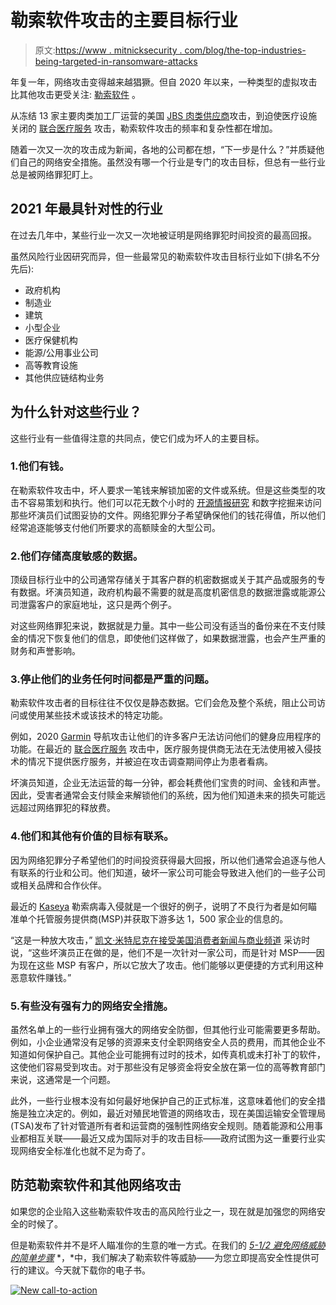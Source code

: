 # 勒索软件攻击的主要目标行业

> 原文:[https://www . mitnicksecurity . com/blog/the-top-industries-being-targeted-in-ransomware-attacks](https://www.mitnicksecurity.com/blog/the-top-industries-being-targeted-in-ransomware-attacks)

年复一年，网络攻击变得越来越猖獗。但自 2020 年以来，一种类型的虚拟攻击比其他攻击更受关注: [勒索软件](/blog/what-is-a-ransomware-attack) 。

从冻结 13 家主要肉类加工厂运营的美国 [JBS 肉类供应商](/blog/an-overview-of-the-2021-jbs-meat-supplier-ransomware-attack)攻击，到迫使医疗设施关闭的 [联合医疗服务](/blog/an-overview-of-the-2020-uhs-ransomware-attack) 攻击，勒索软件攻击的频率和复杂性都在增加。

随着一次又一次的攻击成为新闻，各地的公司都在想，“下一步是什么？”并质疑他们自己的网络安全措施。虽然没有哪一个行业是专门的攻击目标，但总有一些行业总是被网络罪犯盯上。

## 2021 年最具针对性的行业

在过去几年中，某些行业一次又一次地被证明是网络罪犯时间投资的最高回报。

虽然风险行业因研究而异，但一些最常见的勒索软件攻击目标行业如下(排名不分先后):

*   政府机构
*   制造业
*   建筑
*   小型企业
*   医疗保健机构
*   能源/公用事业公司
*   高等教育设施
*   其他供应链结构业务

## 为什么针对这些行业？

这些行业有一些值得注意的共同点，使它们成为坏人的主要目标。

### 1.他们有钱。

在勒索软件攻击中，坏人要求一笔钱来解锁加密的文件或系统。但是这些类型的攻击不容易策划和执行。他们可以花无数个小时的 [开源情报研究](/blog/social-engineering-terms-explained-with-examples) 和数字挖掘来访问那些坏演员们试图妥协的文件。网络犯罪分子希望确保他们的钱花得值，所以他们经常追逐能够支付他们所要求的高额赎金的大型公司。

### 2.他们存储高度敏感的数据。

顶级目标行业中的公司通常存储关于其客户群的机密数据或关于其产品或服务的专有数据。坏演员知道，政府机构最不需要的就是高度机密信息的数据泄露或能源公司泄露客户的家庭地址，这只是两个例子。

对这些网络罪犯来说，数据就是力量。其中一些公司没有适当的备份来在不支付赎金的情况下恢复他们的信息，即使他们这样做了，如果数据泄露，也会产生严重的财务和声誉影响。

### 3.停止他们的业务任何时间都是严重的问题。

勒索软件攻击者的目标往往不仅仅是静态数据。它们会危及整个系统，阻止公司访问或使用某些技术或该技术的特定功能。

例如，2020 [Garmin](/blog/2020-garmin-ransomware-attack) 导航攻击让他们的许多客户无法访问他们的健身应用程序的功能。在最近的 [联合医疗服务](/blog/an-overview-of-the-2020-uhs-ransomware-attack) 攻击中，医疗服务提供商无法在无法使用被入侵技术的情况下提供医疗服务，并被迫在攻击调查期间停止为患者看病。

坏演员知道，企业无法运营的每一分钟，都会耗费他们宝贵的时间、金钱和声誉。因此，受害者通常会支付赎金来解锁他们的系统，因为他们知道未来的损失可能远远超过网络罪犯的释放费。

### 4.他们和其他有价值的目标有联系。

因为网络犯罪分子希望他们的时间投资获得最大回报，所以他们通常会追逐与他人有联系的行业和公司。他们知道，破坏一家公司可能会导致进入他们的一些子公司或相关品牌和合作伙伴。

最近的 [Kaseya](/blog/an-overview-of-kaseya-the-biggest-ransomware-attack-on-record) 勒索病毒入侵就是一个很好的例子，说明了不良行为者是如何瞄准单个托管服务提供商(MSP)并获取下游多达 1，500 家企业的信息的。

“这是一种放大攻击，” [凯文·米特尼克在接受美国消费者新闻与商业频道](https://news.yahoo.com/1-500-firms-hit-kaseya-101411002.html) 采访时说，“这些坏演员正在做的是，他们不是一次针对一家公司，而是针对 MSP——因为现在这些 MSP 有客户，所以它放大了攻击。他们能够以更便捷的方式利用这种恶意软件赚钱。”

### 5.有些没有强有力的网络安全措施。

虽然名单上的一些行业拥有强大的网络安全防御，但其他行业可能需要更多帮助。例如，小企业通常没有足够的资源来支付全职网络安全人员的费用，而其他企业不知道如何保护自己。其他企业可能拥有过时的技术，如传真机或未打补丁的软件，这使他们容易受到攻击。对于那些没有足够资金将安全放在第一位的高等教育部门来说，这通常是一个问题。

此外，一些行业根本没有如何最好地保护自己的正式标准，这意味着他们的安全措施是独立决定的。例如，最近对殖民地管道的网络攻击，现在美国运输安全管理局(TSA)发布了针对管道所有者和运营商的强制性网络安全规则。随着能源和公用事业都相互关联——最近又成为国际对手的攻击目标——政府试图为这一重要行业实现网络安全标准化也就不足为奇了。

## 防范勒索软件和其他网络攻击

如果您的企业陷入这些勒索软件攻击的高风险行业之一，现在就是加强您的网络安全的时候了。

但是勒索软件并不是坏人瞄准你的生意的唯一方式。在我们的 [*5-1/2 避免网络威胁的简单步骤*](/lp-easy-steps-to-avoid-cyber-threats) *，*中，我们解决了勒索软件等威胁——为您立即提高安全性提供可行的建议。今天就下载你的电子书。

[![New call-to-action](../Images/95ee2efaa0b0e1050f47338da41f7869.png)](https://cta-redirect.hubspot.com/cta/redirect/3875471/7f9b1de1-cf7c-4700-8892-cdf9402b32cf)